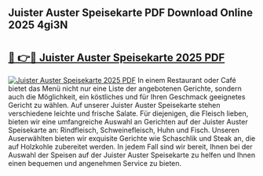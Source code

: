## Juister Auster Speisekarte PDF Download Online 2025 4gi3N

# <h2><a href="http://gc7b3o.nevu.top/?p=Juister+Auster+Speisekarte">🔗 👉🔴 Juister Auster Speisekarte 2025 PDF</a></h2>

[![Juister Auster Speisekarte 2025 PDF](https://i.imgur.com/dBaPXMq.png)](http://gc7b3o.nevu.top/?p=Juister+Auster+Speisekarte)
In einem Restaurant oder Café bietet das Menü nicht nur eine Liste der angebotenen Gerichte, sondern auch die Möglichkeit, ein köstliches und für Ihren Geschmack geeignetes Gericht zu wählen. Auf unserer Juister Auster Speisekarte stehen verschiedene leichte und frische Salate. Für diejenigen, die Fleisch lieben, bieten wir eine umfangreiche Auswahl an Gerichten auf der Juister Auster Speisekarte an: Rindfleisch, Schweinefleisch, Huhn und Fisch. Unseren Auserwählten bieten wir exquisite Gerichte wie Schaschlik und Steak an, die auf Holzkohle zubereitet werden. In jedem Fall sind wir bereit, Ihnen bei der Auswahl der Speisen auf der Juister Auster Speisekarte zu helfen und Ihnen einen bequemen und angenehmen Service zu bieten.

